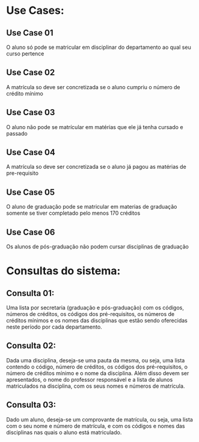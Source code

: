 # Use Cases:

## Use Case 01
O aluno só pode se matricular em disciplinar do departamento ao qual seu curso pertence

## Use Case 02
A matrícula so deve ser concretizada se o aluno cumpriu o número de crédito mínimo

## Use Case 03
O aluno não pode se matrícular em matérias que ele já tenha cursado e passado

## Use Case 04
A matrícula so deve ser concretizada se o aluno já pagou as matérias de pre-requisito

## Use Case 05
O aluno de graduação pode se matricular em materias de graduação somente se tiver completado
pelo menos 170 créditos

## Use Case 06
Os alunos de pós-graduação não podem cursar disciplinas de graduação

# Consultas do sistema:

## Consulta 01:
Uma lista por secretaria (graduação e pós-graduação) com os códigos, números
de créditos, os códigos dos pré-requisitos, os números de créditos mínimos e os
nomes das disciplinas que estão sendo oferecidas neste período por cada
departamento.

## Consulta 02:
Dada uma disciplina, deseja-se uma pauta da mesma, ou seja, uma lista
contendo o código, número de créditos, os códigos dos pré-requisitos, o
número de créditos mínimo e o nome da disciplina. Além disso devem ser
apresentados, o nome do professor responsável e a lista de alunos matriculados
na disciplina, com os seus nomes e números de matrícula.

## Consulta 03:
Dado um aluno, deseja-se um comprovante de matrícula, ou seja, uma lista com
o seu nome e número de matrícula, e com os códigos e nomes das disciplinas
nas quais o aluno está matriculado.